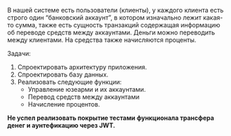 В нашей системе есть пользователи (клиенты), у каждого клиента есть строго один “банковский аккаунт”,
в котором изначально лежит какая-то сумма, также есть сущность транзакций содержащая информацию об переводе средств между аккаунтами. 
Деньги можно переводить между клиентами. На средства также начисляются проценты.

Задачи:
1)	Спроектировать архитектуру приложения.
2)	Спроектировать базу данных.
3)	Реализовать следующие функции:
      -	Управление юзеарми и их аккаунтами.
      -	Перевод средств между аккаунтами
      -	Начисление процентов.


**Не успел реализовать покрытие тестами функционала трансфера денег и аунтефикацию через JWT.**
